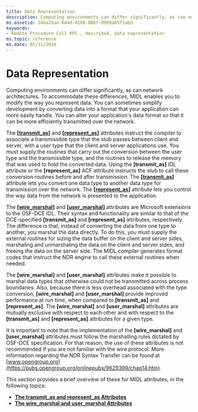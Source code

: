```yaml
---
title: Data Representation
description: Computing environments can differ significantly, as can network architectures.
ms.assetid: 34ba76ae-644d-4168-886f-0909a65f1abd
keywords:
- Remote Procedure Call RPC , described, data representation
ms.topic: reference
ms.date: 05/31/2018
---
```


# Data Representation

Computing environments can differ significantly, as can network architectures. To accommodate these differences, MIDL enables you to modify the way you represent data. You can sometimes simplify development by converting data into a format that your application can more easily handle. You can alter your application's data format so that it can be more efficiently transmitted over the network.

The **\[**[**transmit\_as**](/windows/desktop/Midl/transmit-as)**\]** and **\[**[**represent\_as**](/windows/desktop/Midl/represent-as)**\]** attributes instruct the compiler to associate a transmissible type that the stub passes between client and server, with a user type that the client and server applications use. You must supply the routines that carry out the conversion between the user type and the transmissible type, and the routines to release the memory that was used to hold the converted data. Using the **\[transmit\_as\]** IDL attribute or the **\[represent\_as\]** ACF attribute instructs the stub to call these conversion routines before and after transmission. The **\[**[**transmit\_as**](/windows/desktop/Midl/transmit-as)**\]** attribute lets you convert one data type to another data type for transmission over the network. The **\[**[**represent\_as**](/windows/desktop/Midl/represent-as)**\]** attribute lets you control the way data from the network is presented to the application.

The **\[**[**wire\_marshal**](/windows/desktop/Midl/wire-marshal)**\]** and **\[**[**user\_marshal**](/windows/desktop/Midl/user-marshal)**\]** attributes are Microsoft extensions to the OSF-DCE IDL. Their syntax and functionality are similar to that of the DCE-specified **\[transmit\_as\]** and **\[represent\_as\]** attributes, respectively. The difference is that, instead of converting the data from one type to another, you marshal the data directly. To do this, you must supply the external routines for sizing the data buffer on the client and server sides, marshaling and unmarshaling the data on the client and server sides, and freeing the data on the server side. The MIDL compiler generates format codes that instruct the NDR engine to call these external routines when needed.

The **\[wire\_marshal\]** and **\[user\_marshal\]** attributes make it possible to marshal data types that otherwise could not be transmitted across process boundaries. Also, because there is less overhead associated with the type conversion, **\[wire\_marshal\]** and **\[user\_marshal\]** provide improved performance at run time, when compared to **\[transmit\_as\]** and **\[represent\_as\]**. The **\[wire\_marshal\]** and **\[user\_marshal\]** attributes are mutually exclusive with respect to each other and with respect to the **\[transmit\_as\]** and **\[represent\_as\]** attributes for a given type.

It is important to note that the implementation of the **\[wire\_marshal\]** and **\[user\_marshal\]** attributes must follow the marshalling rules dictated by OSF-DCE specification. For that reason, the use of these attributes is not recommended if you are not familiar with the wire protocol. More information regarding the NDR Syntax Transfer can be found at [www.opengroup.org](https://pubs.opengroup.org/onlinepubs/9629399/chap14.htm).

This section provides a brief overview of these for MIDL attributes, in the following topics:

-   [**The transmit\_as and represent\_as Attributes**](the-transmit-as-and-represent-as-attributes.md)
-   [**The wire\_marshal and user\_marshal Attributes**](the-wire-marshal-and-user-marshal-attributes.md)

 

 
